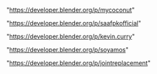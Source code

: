 "https://developer.blender.org/p/mycoconut"

"https://developer.blender.org/p/saafpkofficial"

"https://developer.blender.org/p/kevin.curry"

"https://developer.blender.org/p/soyamos"

"https://developer.blender.org/p/jointreplacement"

